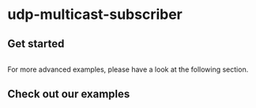 # udp-multicast-subscriber


## Get started

```rust

```

For more advanced examples, please have a look at the following section.

## Check out our examples